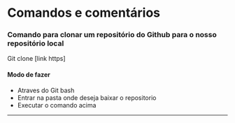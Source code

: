 # Comandos e comentários

### Comando para clonar um repositório do Github para o nosso repositório local  

Git clone [link https] 

#### Modo de fazer

- Atraves do Git bash 
- Entrar na pasta onde deseja baixar o repositorio
- Executar o comando acima

--------------------------------------------------------